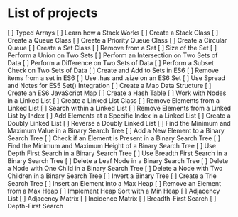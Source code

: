# List of projects 

[ ] Typed Arrays
[ ] Learn how a Stack Works
[ ] Create a Stack Class
[ ] Create a Queue Class
[ ] Create a Priority Queue Class
[ ] Create a Circular Queue
[ ] Create a Set Class
[ ] Remove from a Set
[ ] Size of the Set
[ ] Perform a Union on Two Sets
[ ] Perform an Intersection on Two Sets of Data
[ ] Perform a Difference on Two Sets of Data
[ ] Perform a Subset Check on Two Sets of Data
[ ] Create and Add to Sets in ES6
[ ] Remove items from a set in ES6
[ ] Use .has and .size on an ES6 Set
[ ] Use Spread and Notes for ES5 Set() Integration
[ ] Create a Map Data Structure
[ ] Create an ES6 JavaScript Map
[ ] Create a Hash Table
[ ] Work with Nodes in a Linked List
[ ] Create a Linked List Class
[ ] Remove Elements from a Linked List
[ ] Search within a Linked List
[ ] Remove Elements from a Linked List by Index
[ ] Add Elements at a Specific Index in a Linked List
[ ] Create a Doubly Linked List
[ ] Reverse a Doubly Linked List
[ ] Find the Minimum and Maximum Value in a Binary Search Tree
[ ] Add a New Element to a Binary Search Tree
[ ] Check if an Element is Present in a Binary Search Tree
[ ] Find the Minimum and Maximum Height of a Binary Search Tree
[ ] Use Depth First Search in a Binary Search Tree
[ ] Use Breadth First Search in a Binary Search Tree
[ ] Delete a Leaf Node in a Binary Search Tree
[ ] Delete a Node with One Child in a Binary Search Tree
[ ] Delete a Node with Two Children in a Binary Search Tree
[ ] Invert a Binary Tree
[ ] Create a Trie Search Tree
[ ] Insert an Element into a Max Heap
[ ] Remove an Element from a Max Heap
[ ] Implement Heap Sort with a Min Heap
[ ] Adjacency List
[ ] Adjacency Matrix
[ ] Incidence Matrix
[ ] Breadth-First Search
[ ] Depth-First Search
